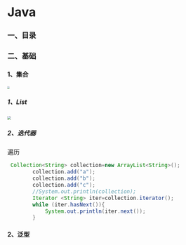 # Java

### 一、目录

### 二、基础

#### 1、集合

<img src="https://pic.imgdb.cn/item/6298c54f09475431298a8cd5.jpg" style="zoom: 33%;" />

##### 1、List

<img src="https://pic.imgdb.cn/item/6298c75c09475431298da359.jpg" style="zoom:50%;" />

##### 2、迭代器

遍历

```java
 Collection<String> collection=new ArrayList<String>();
        collection.add("a");
        collection.add("b");
        collection.add("c");
        //System.out.println(collection);
        Iterator <String> iter=collection.iterator();
        while (iter.hasNext()){
            System.out.println(iter.next());
        }
```



#### 2、泛型

